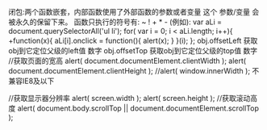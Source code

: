 闭包:两个函数嵌套，内部函数使用了外部函数的参数或者变量 这个 参数/变量 会被永久的保留下来。
函数只执行的符号有: ~ ! + * -
(例如):
var aLi = document.querySelectorAll('ul li');
    for( var i = 0; i < aLi.length; i++){
        +function(x){
            aLi[i].onclick = function(){
                alert(x);
            }
        }(i);
    };
obj.offsetLeft 获取obj到它定位父级的left值 数字
obj.offsetTop 获取obj到它定位父级的top值 数字
//获取页面的宽高
alert( document.documentElement.clientWidth );
alert( document.documentElement.clientHeight );
//alert( window.innerWidth ); 不兼容IE8及以下

//获取显示器分辨率
alert( screen.width );
alert( screen.height );
//获取滚动高度
alert( document.body.scrollTop || document.documentElement.scrollTop );